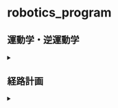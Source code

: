 # robotics_program

[](ここから運動学・逆運動学-------------------------------------------------------------------------------------)
## 運動学・逆運動学
<details>
  <summary>　</summary>
  
  ## 運動学
  ロボットアームの「各関節の角度」から「手先の座標」を求める問題
  ## 逆運動学
  ロボットアームの「手先の座標」から「各関節の角度」を求める問題 
  ### プログラム
  |  プログラム名 |  説明  |
  | ---- | ---- |
  | inverse_kinematics.py | 2軸のアームの逆運動学．「現在の各関節の角度」と「手先の目標位置」を入力すると，「各関節の角度」を計算して，図として出力する．|
  | 3link_inverse_kinematics.py | 3軸のアームの逆運動学．「現在の各関節の角度」と「手先の目標位置」を入力すると，「各関節の角度」を計算して，図として出力する．  |
  | anime_inverse_kinematics.py | 2軸のアームの逆運動学．「現在の各関節の角度」と「手先の目標位置」を入力すると，「各関節の角度」を計算して，その過程をmp4で保存．|
  
</details>


[](ここまで運動学・逆運動学-------------------------------------------------------------------------------------)

[](ここから経路計画-------------------------------------------------------------------------------------)

## 経路計画
<details>
  <summary> </summary>
  
  ## ランダムサンプリング
  ### プログラミング
  |　プログラミング名　|　説明　|
  | ---- | ---- |
  | rrt_star.py | RRT&#42;を実行する　|
  
</details>
